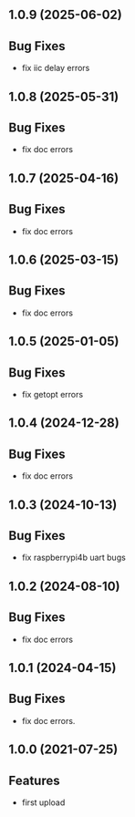 ## 1.0.9 (2025-06-02)

## Bug Fixes

- fix iic delay errors

## 1.0.8 (2025-05-31)

## Bug Fixes

- fix doc errors

## 1.0.7 (2025-04-16)

## Bug Fixes

- fix doc errors

## 1.0.6 (2025-03-15)

## Bug Fixes

- fix doc errors

## 1.0.5 (2025-01-05)

## Bug Fixes

- fix getopt errors

## 1.0.4 (2024-12-28)

## Bug Fixes

- fix doc errors

## 1.0.3 (2024-10-13)

## Bug Fixes

- fix raspberrypi4b uart bugs

## 1.0.2 (2024-08-10)

## Bug Fixes

- fix doc errors

## 1.0.1 (2024-04-15)

## Bug Fixes

- fix doc errors.

## 1.0.0 (2021-07-25)

## Features

- first upload


